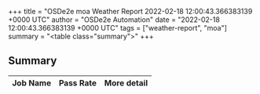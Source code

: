 +++
title = "OSDe2e moa Weather Report 2022-02-18 12:00:43.366383139 +0000 UTC"
author = "OSDe2e Automation"
date = "2022-02-18 12:00:43.366383139 +0000 UTC"
tags = ["weather-report", "moa"]
summary = "<table class=\"summary\"></table>"
+++
## Summary

| Job Name | Pass Rate | More detail |
|----------|-----------|-------------|




